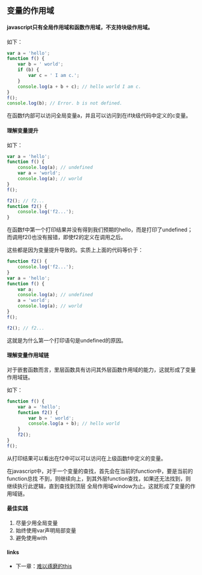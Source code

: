 ## 变量的作用域

#### javascript只有全局作用域和函数作用域，不支持块级作用域。

如下：
```javascript
var a = 'hello';
function f() {
	var b = ' world';
	if (b) {
		var c = ' I am c.';
	}
	console.log(a + b + c); // hello world I am c.
}
f();
console.log(b); // Error. b is not defined.
```
在函数f内部可以访问全局变量a，并且可以访问到在if块级代码中定义的c变量。


#### 理解变量提升

如下：
```javascript
var a = 'hello';
function f() {
	console.log(a); // undefined
	var a = 'world';
	console.log(a); // world
}
f();

f2(); // f2...
function f2() {
	console.log('f2...');
}
```
在函数f中第一个打印结果并没有得到我们预期的hello，而是打印了undefined；
而调用f2()也没有报错，即使f2的定义在调用之后。

这些都是因为变量提升导致的。实质上上面的代码等价于：
```javascript
function f2() {
	console.log('f2...');
}
var a = 'hello';
function f() {
	var a;
	console.log(a); // undefined
	a = 'world';
	console.log(a); // world
}
f();

f2(); // f2...
```
这就是为什么第一个打印语句是undefined的原因。


#### 理解变量作用域链

对于嵌套函数而言，里层函数具有访问其外层函数作用域的能力，这就形成了变量作用域链。

如下：
```javascript
function f() {
	var a = 'hello';
	function f2() {
		var b = ' world';
		console.log(a + b); // hello world
	}
	f2();
}
f();
```
从打印结果可以看出在f2中可以可以访问在上级函数f中定义的变量。

在javascript中，对于一个变量的查找，首先会在当前的function中，要是当前的function总找
不到，则继续向上，到其外层function查找，如果还无法找到，则继续执行此逻辑，直到查找到顶层
全局作用域window为止。这就形成了变量的作用域链。


#### 最佳实践

1. 尽量少用全局变量
2. 始终使用var声明局部变量
3. 避免使用with


#### links

* 下一章：[难以琢磨的this](this.md)
